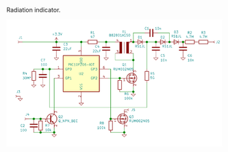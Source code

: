<!DOCTYPE html>
<html lang="en" data-color-mode="auto" data-light-theme="light" data-dark-theme="dark">
  <head>
    <meta charset="utf-8">
  </head>
    <body class="logged-in env-production page-responsive page-blob" style="word-wrap: break-word;">
      <p> Radiation indicator.</p>
      <a href="https://github.com/Maniak003/radiation_indicator/wiki" rel="nofollow">
        <img src="https://github.com/Maniak003/radiation_indicator/blob/main/Documents/circuit.png" alt="Radiation indicator" style="max-width: 100%;">
      </a>
    </body>
</html>

